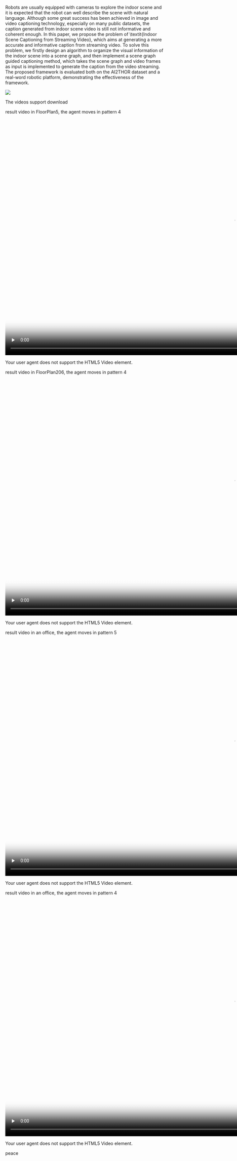 

Robots are usually equipped with cameras to explore the indoor scene and it is expected that the robot can well describe the scene with natural language. Although some great success has been achieved in image and video captioning technology, especially on many public datasets, the caption generated from indoor scene video is still not informative and coherent enough. In this paper, we propose the problem of \textit{Indoor Scene Captioning from Streaming Video}, which aims at generating a more accurate and informative caption from streaming video. To solve this problem, we firstly design an algorithm to organize the visual information of the indoor scene into a scene graph, and then implement a scene graph guided captioning method, which takes the scene graph and video frames as input is implemented to generate the caption from the video streaming. The proposed framework is evaluated both on the AI2THOR dataset and a real-word robotic platform, demonstrating the effectiveness of the framework.

<img src="framework.png" />

The videos support download

result video in FloorPlan5, the agent moves in pattern 4
<video id="video" controls="controls" preload="none" width="1440" height="760" poster='FP5_p4.png'>
      <source id="mp4" src="FP5_p4_1.mp4" type="video/mp4">
      <p>Your user agent does not support the HTML5 Video element.</p>
</video>

result video in FloorPlan206, the agent moves in pattern 4
<video id="video" controls="controls" preload="none" width="1440" height="760" poster='FP206_p4.png'>
      <source id="mp4" src="FP206_p4_1.mp4" type="video/mp4">
      <p>Your user agent does not support the HTML5 Video element.</p>
</video>

result video in an office, the agent moves in pattern 5
<video id="video" controls="controls" preload="none" width="1440" height="760" poster='office_b1_p5.png'>
      <source id="mp4" src="office_b1_p5_1.mp4" type="video/mp4">
      <p>Your user agent does not support the HTML5 Video element.</p>
</video>

result video in an office, the agent moves in pattern 4
<video id="video" controls="controls" preload="none" width="1440" height="760" poster='s1_b2_p4.png'>
      <source id="mp4" src="s1_b2_p4_1.mp4" type="video/mp4">
      <p>Your user agent does not support the HTML5 Video element.</p>
</video>

peace
